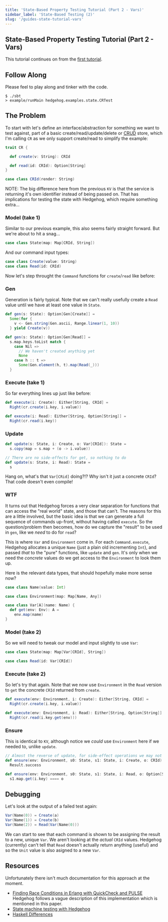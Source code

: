 ```yaml
---
title: 'State-Based Property Testing Tutorial (Part 2 - Vars)'
sidebar_label: 'State-Based Testing (2)'
slug: '/guides-state-tutorial-vars'
---
```

## State-Based Property Testing Tutorial (Part 2 - Vars)

This tutorial continues on from the [first tutorial](state-tutorial.md).

## Follow Along

Please feel to play along and tinker with the code.

```
$ ./sbt
> example/runMain hedgehog.examples.state.CRTest
```

## The Problem

To start with let's define an interface/abstraction for something we want to
test against, part of a basic create/read/update/delete or [CRUD] store, which
I'm calling `CR` as we only support create/read to simplify the example:

[CRUD]: https://en.wikipedia.org/wiki/Create,_read,_update_and_delete

```scala
trait CR {

  def create(v: String): CRId

  def read(id: CRId): Option[String]
}

case class CRId(render: String)
```

NOTE: The big difference here from the previous `KV` is that the service is
returning it's own identifier instead of being passed on. That has implications
for testing the state with Hedgehog, which require something extra...

### Model (take 1)

Similar to our previous example, this also seems fairly straight forward.
But we're about to hit a snag...

```scala
case class State(map: Map[CRId, String])
```

And our command input types:

```scala
case class Create(value: String)
case class Read(id: CRId)
```

Now let's step throught the `Command` functions for `create`/`read` like
before:

### Gen

Generation is fairly typical. Note that we can't really usefully create a
`Read` value until we have at least one value in `State`.

```scala
def gen(s: State): Option[Gen[Create]] =
  Some(for {
    v <- Gen.string(Gen.ascii, Range.linear(1, 10))
  } yield Create(v))

def gen(s: State): Option[Gen[Read]] =
  s.map.keys.toList match {
    case Nil =>
      // We haven't created anything yet
      None
    case h :: t =>
      Some(Gen.element(h, t).map(Read(_)))
  }
```

### Execute (take 1)

So far everything lines up just like before:

```scala
def execute(i: Create): Either[String, CRId] =
  Right(cr.create(i.key, i.value))

def execute(i: Read): Either[String, Option[String]] =
  Right(cr.read(i.key))
```

### Update

```scala
def update(s: State, i: Create, o: Var[CRId]): State =
  s.copy(map = s.map + (o -> i.value))

// There are no side-effects for get, so nothing to do
def update(s: State, i: Read): State =
  s
```

Hang on, what's that `Var[CRid]` doing?!? Why isn't it just a concrete `CRId`?
That code doesn't even compile!

### WTF

It turns out that Hedgehog forces a very clear separation for functions that
can access the "real world" state, and those that can't. The reasons for this
are a little involved, but the basic idea is that we can generate a full
sequence of commands up-front, without having called `execute`. So the
question/problem then becomes, how do we capture the "result" to be used in
`gen`, like we _need_ to do for `read`?

This is where `Var` and `Environment` come in. For each `Command.execute`,
Hedgehog allocates a unique `Name` (just a plain old incrementing `Int`), and
passed _that_ to the "pure" functions, like `update` and `gen`. It's only when
we need the _concrete_ values do we get access to the `Environment` to look
them up.

Here is the relevant data types, that should hopefully make more sense now?

```scala
case class Name(value: Int)

case class Environment(map: Map[Name, Any])

case class Var[A](name: Name) {
  def get(env: Env): A =
    env.map(name)
}
```

### Model (take 2)

So we will need to tweak our model and input slightly to use `Var`:

```scala
case class State(map: Map[Var[CRId], String])

case class Read(id: Var[CRId])
```

### Execute (take 2)

So let's try that again. Note that we now use `Environment` in the `Read`
version to `get` the concrete `CRId` returned from `create`.

```scala
def execute(env: Environment, i: Create): Either[String, CRId] =
  Right(cr.create(i.key, i.value))

def execute(env: Environment, i: Read): Either[String, Option[String]] =
  Right(cr.read(i.key.get(env)))
```

### Ensure

This is identical to `KV`, although notice we _could_ use `Environment` here if
we needed to, unlike `update`.

```scala
// Almost the reverse of update, for side-effect operations we may not observe anything just yet
def ensure(env: Environment, s0: State, s1: State, i: Create, o: CRId): Result =
  Result.success

def ensure(env: Environment, s0: State, s1: State, i: Read, o: Option[String]): Result =
  s1.map.get(i.key) ==== o
```

## Debugging

Let's look at the output of a failed test again:

```scala
Var(Name(0)) = Create(a)
Var(Name(1)) = Create(b)
Var(Name(2)) = Read(Var(Name(0)))
```

We can start to see that each command is shown to be assigning the result to a
new, unique `Var`. We aren't looking at the _actual_ `CRId` values.  Hedgehog
(currently) can't tell that `Read` doesn't actually return anything (useful)
and so the `Unit` value is also asigned to a new `Var`.

## Resources

Unfortunately there isn't much documentation for this approach at the moment.

- [Finding Race Conditions in Erlang with QuickCheck and PULSE](http://www.cse.chalmers.se/~nicsma/papers/finding-race-conditions.pdf)
  Hedgehog follows a vague description of this implementation which is mentioned
  in this paper.
- [State machine testing with Hedgehog](https://teh.id.au/posts/2017/07/15/state-machine-testing/index.html#parameterised-actions)
- [Haskell Differences](haskell-differences.md#state-vars)
